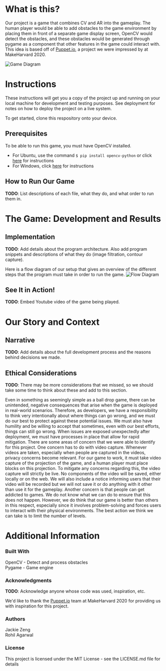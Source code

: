 # What is this?

Our project is a game that combines CV and AR into the gameplay. The human player would be able to add obstacles to the game environment by placing them in front of a separate game display screen, OpenCV would detect the obstacles, and these obstacles would be generated through pygame as a component that other features in the game could interact with. This idea is based off of [Puppet.io](https://devpost.com/software/puppet-io), a project we were impressed by at MakeHarvard 2020.

![Game Diagram](https://drive.google.com/open?id=1sgtgPleqNqeFb4Owoh6tGJFb1Dw-iGYU)



# Instructions
These instructions will get you a copy of the project up and running on your local machine for development and testing purposes. See deployment for notes on how to deploy the project on a live system.

To get started, clone this respository onto your device.

## Prerequisites
To be able to run this game, you must have OpenCV installed. 
- For Ubuntu, use the command `$ pip install opencv-python` or click [here](https://docs.opencv.org/3.4/d2/de6/tutorial_py_setup_in_ubuntu.html) for instructions
- For Windows, click [here](https://docs.opencv.org/master/d5/de5/tutorial_py_setup_in_windows.html) for instructions

## How to Run Our Game
**TODO**: List descriptions of each file, what they do, and what order to run them in. 



# The Game: Development and Results

## Implementation
**TODO**: Add details about the program architecture. Also add program snippets and descriptions of what they do (image filtration, contour capture).

Here is a flow diagram of our setup that gives an overview of the different steps that the program must take in order to run the game.
![Flow Diagram](https://i.imgur.com/4PQ7gKF.jpg)

## See It in Action!
**TODO**: Embed Youtube video of the game being played.



# Our Story and Context

## Narrative
**TODO**: Add details about the full development process and the reasons behind decisions we made.

## Ethical Considerations
**TODO**: There may be more considerations that we missed, so we should take some time to think about these and add to this section.

Even in something as seemingly simple as a ball drop game, there can be unintended, negative consequences that arise when the game is deployed in real-world scenarios. Therefore, as developers, we have a responsibility to think very intentionally about where things can go wrong, and we must do our best to protect against these potential issues. We must also have humility and be willing to accept that sometimes, even with our best efforts, things can still go wrong. When issues are exposed unexpectedly after deployment, we must have processes in place that allow for rapid mitigation.
There are some areas of concern that we were able to identify for this project. One concern has to do with video capture. Whenever videos are taken, especially when people are captured in the videos, privacy concerns become relevant. For our game to work, it must take video capture of the projection of the game, and a human player must place blocks on this projection. To mitigate any concerns regarding this, the video capture will strictly be live. No components of the video will be saved, either locally or on the web. We will also include a notice informing users that their video will be recorded but we will not save it or do anything with it other than use it for the gameplay. 
Another concern is that people can get addicted to games. We do not know what we can do to ensure that this does not happen. However, we do think that our game is better than others in this respect, especially since it involves problem-solving and forces users to interact with their physical environments. The best action we think we can take is to limit the number of levels. 



# Additional Information

### Built With
OpenCV - Detect and process obstacles  
Pygame - Game engine

### Acknowledgments
**TODO**: Acknowledge anyone whose code was used, inspiration, etc.

We'd like to thank the [Puppet.io](https://devpost.com/software/puppet-io) team at MakeHarvard 2020 for providing us with inspiration for this project.

### Authors
Jackie Zeng  
Rohil Agarwal

### License
This project is licensed under the MIT License - see the LICENSE.md file for details
